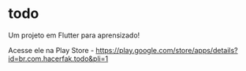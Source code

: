 # todo

Um projeto em Flutter para aprensizado!

Acesse ele na Play Store - https://play.google.com/store/apps/details?id=br.com.hacerfak.todo&pli=1
